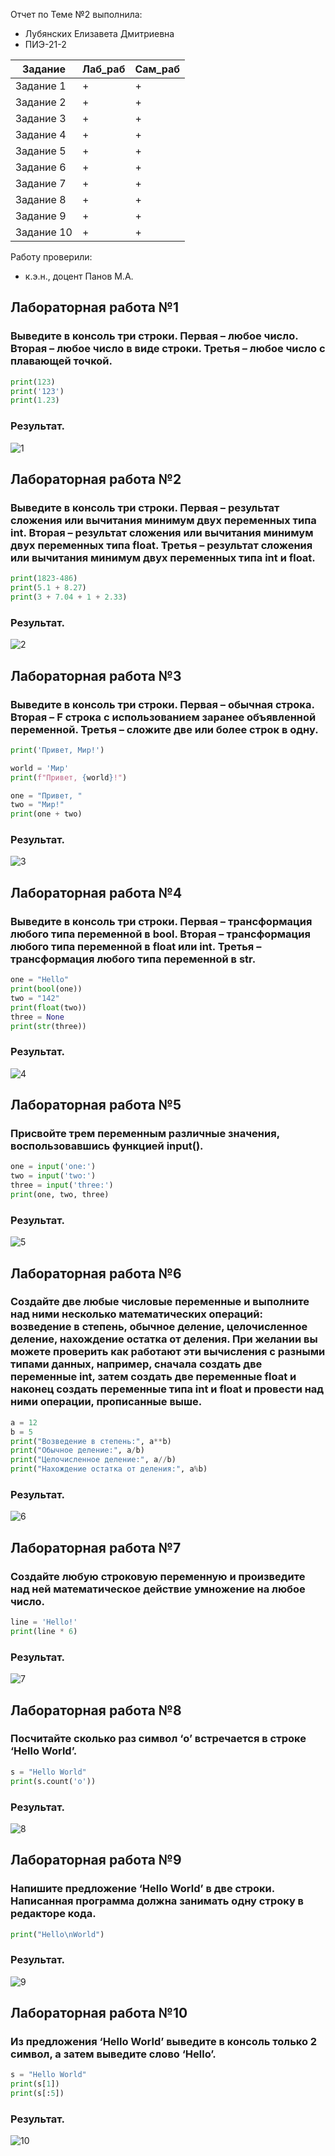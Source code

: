 Отчет по Теме №2 выполнила:
- Лубянских Елизавета Дмитриевна
- ПИЭ-21-2

| Задание | Лаб_раб | Сам_раб |
| ------ | ------ | ------ |
| Задание 1 | + | + |
| Задание 2 | + | + |
| Задание 3 | + | + |
| Задание 4 | + | + |
| Задание 5 | + | + |
| Задание 6 | + | + |
| Задание 7 | + | + |
| Задание 8 | + | + |
| Задание 9 | + | + |
| Задание 10 | + | + |

Работу проверили:
- к.э.н., доцент Панов М.А.

 ## Лабораторная работа №1
### Выведите в консоль три строки. Первая – любое число. Вторая – любое число в виде строки. Третья – любое число с плавающей точкой.

```python
print(123)
print('123')
print(1.23)
```

### Результат.
![1](https://github.com/llubyanskikh/Software_engineering0/assets/147454826/a0c12b04-4027-418c-981a-192949d19cfb)
 ## Лабораторная работа №2
### Выведите в консоль три строки. Первая – результат сложения или вычитания минимум двух переменных типа int. Вторая – результат сложения или вычитания минимум двух переменных типа float. Третья – результат сложения или вычитания минимум двух переменных типа int и float.
```python
print(1823-486)
print(5.1 + 8.27)
print(3 + 7.04 + 1 + 2.33)
```
### Результат.

![2](https://github.com/llubyanskikh/Software_engineering0/assets/147454826/822adb70-bcbf-4d8a-b287-f44380b3f97d)
 ## Лабораторная работа №3
### Выведите в консоль три строки. Первая – обычная строка. Вторая – F строка с использованием заранее объявленной переменной. Третья – сложите две или более строк в одну.

```python
print('Привет, Мир!')

world = 'Мир'
print(f"Привет, {world}!")

one = "Привет, "
two = "Мир!"
print(one + two)

```
### Результат.

![3](https://github.com/llubyanskikh/Software_engineering0/assets/147454826/96f0d286-cd6f-46b9-8e27-1f76daa94184)

 ## Лабораторная работа №4
### Выведите в консоль три строки. Первая – трансформация любого типа переменной в bool. Вторая – трансформация любого типа переменной в float или int. Третья – трансформация любого типа переменной в str.

```python
one = "Hello"
print(bool(one))
two = "142"
print(float(two))
three = None
print(str(three))
```

### Результат.

![4](https://github.com/llubyanskikh/Software_engineering0/assets/147454826/2a2febf0-a39c-47cc-a767-bbeed1b09178)

## Лабораторная работа №5
### Присвойте трем переменным различные значения, воспользовавшись функцией input().

```python
one = input('one:')
two = input('two:')
three = input('three:')
print(one, two, three)
```

### Результат.

![5](https://github.com/llubyanskikh/Software_engineering0/assets/147454826/3695a08d-5bf8-47b0-96b8-5975dd1233e2)


 ## Лабораторная работа №6
### Создайте две любые числовые переменные и выполните над ними несколько математических операций: возведение в степень, обычное деление, целочисленное деление, нахождение остатка от деления. При желании вы можете проверить как работают эти вычисления с разными типами данных, например, сначала создать две переменные int, затем создать две переменные float и наконец создать переменные типа int и float и провести над ними операции, прописанные выше.

```python
a = 12
b = 5
print("Возведение в степень:", a**b)
print("Обычное деление:", a/b)
print("Целочисленное деление:", a//b)
print("Нахождение остатка от деления:", a%b)
```

### Результат.

![6](https://github.com/llubyanskikh/Software_engineering0/assets/147454826/cb5302ff-40a4-4669-b29e-9c9c0264871e)

 ## Лабораторная работа №7
### Создайте любую строковую переменную и произведите над ней математическое действие умножение на любое число.

```python
line = 'Hello!'
print(line * 6)
```

### Результат.

![7](https://github.com/llubyanskikh/Software_engineering0/assets/147454826/6a7da886-c427-42f7-85da-f55dc524fe32)

## Лабораторная работа №8
### Посчитайте сколько раз символ ‘o’ встречается в строке ‘Hello World’.

```python
s = "Hello World"
print(s.count('o'))
```

### Результат.

![8](https://github.com/llubyanskikh/Software_engineering0/assets/147454826/61cd4f1a-1eb2-4b44-a87a-07eb0e4c6304)

 ## Лабораторная работа №9
### Напишите предложение ‘Hello World’ в две строки. Написанная программа должна занимать одну строку в редакторе кода.

```python
print("Hello\nWorld")
```

### Результат.

![9](https://github.com/llubyanskikh/Software_engineering0/assets/147454826/7f73540b-17a2-4c2c-a538-5af0510f8f93)

 ## Лабораторная работа №10
### Из предложения ‘Hello World’ выведите в консоль только 2 символ, а затем выведите слово ‘Hello’.

```python
s = "Hello World"
print(s[1])
print(s[:5])
```

### Результат.

![10](https://github.com/llubyanskikh/Software_engineering0/assets/147454826/f43e19e7-f5f1-48ab-a30f-f5efce02887d)
